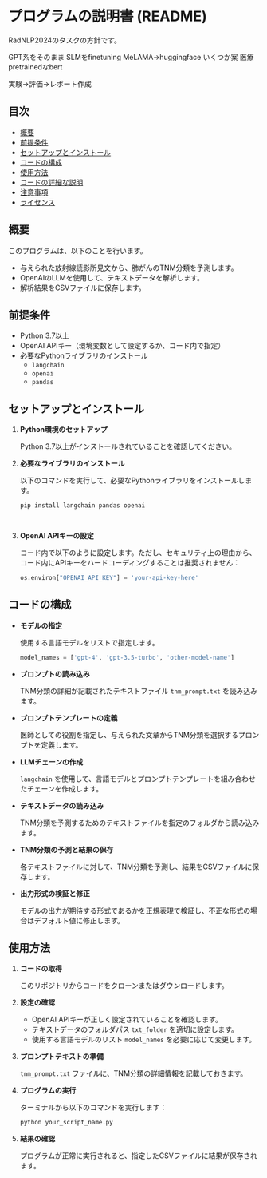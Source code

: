 
# プログラムの説明書 (README)

RadNLP2024のタスクの方針です。

GPT系をそのまま
SLMをfinetuning 
  MeLAMA→huggingface
  いくつか案
医療pretrainedなbert


実験→評価→レポート作成



## 目次

- [概要](#概要)
- [前提条件](#前提条件)
- [セットアップとインストール](#セットアップとインストール)
- [コードの構成](#コードの構成)
- [使用方法](#使用方法)
- [コードの詳細な説明](#コードの詳細な説明)
- [注意事項](#注意事項)
- [ライセンス](#ライセンス)

## 概要

このプログラムは、以下のことを行います。

- 与えられた放射線読影所見文から、肺がんのTNM分類を予測します。
- OpenAIのLLMを使用して、テキストデータを解析します。
- 解析結果をCSVファイルに保存します。

## 前提条件

- Python 3.7以上
- OpenAI APIキー（環境変数として設定するか、コード内で指定）
- 必要なPythonライブラリのインストール
  - `langchain`
  - `openai`
  - `pandas`

## セットアップとインストール

1. **Python環境のセットアップ**

   Python 3.7以上がインストールされていることを確認してください。

2. **必要なライブラリのインストール**

   以下のコマンドを実行して、必要なPythonライブラリをインストールします。

   ```bash
   pip install langchain pandas openai




3. **OpenAI APIキーの設定**


     コード内で以下のように設定します。ただし、セキュリティ上の理由から、コード内にAPIキーをハードコーディングすることは推奨されません：

     ```python
     os.environ["OPENAI_API_KEY"] = 'your-api-key-here'
     ```

## コードの構成

- **モデルの指定**

  使用する言語モデルをリストで指定します。

  ```python
  model_names = ['gpt-4', 'gpt-3.5-turbo', 'other-model-name']
  ```

- **プロンプトの読み込み**

  TNM分類の詳細が記載されたテキストファイル `tnm_prompt.txt` を読み込みます。

- **プロンプトテンプレートの定義**

  医師としての役割を指定し、与えられた文章からTNM分類を選択するプロンプトを定義します。

- **LLMチェーンの作成**

  `langchain` を使用して、言語モデルとプロンプトテンプレートを組み合わせたチェーンを作成します。

- **テキストデータの読み込み**

  TNM分類を予測するためのテキストファイルを指定のフォルダから読み込みます。

- **TNM分類の予測と結果の保存**

  各テキストファイルに対して、TNM分類を予測し、結果をCSVファイルに保存します。

- **出力形式の検証と修正**

  モデルの出力が期待する形式であるかを正規表現で検証し、不正な形式の場合はデフォルト値に修正します。

## 使用方法

1. **コードの取得**

   このリポジトリからコードをクローンまたはダウンロードします。

2. **設定の確認**

   - OpenAI APIキーが正しく設定されていることを確認します。
   - テキストデータのフォルダパス `txt_folder` を適切に設定します。
   - 使用する言語モデルのリスト `model_names` を必要に応じて変更します。

3. **プロンプトテキストの準備**

   `tnm_prompt.txt` ファイルに、TNM分類の詳細情報を記載しておきます。

4. **プログラムの実行**

   ターミナルから以下のコマンドを実行します：

   ```bash
   python your_script_name.py
   ```

5. **結果の確認**

   プログラムが正常に実行されると、指定したCSVファイルに結果が保存されます。

